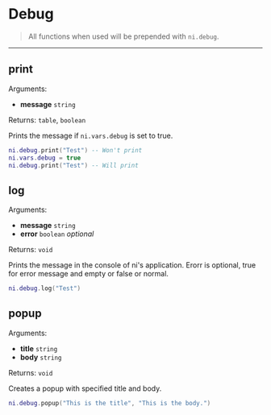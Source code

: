 # Debug

> All functions when used will be prepended with `ni.debug`.

---

## print

Arguments:

- **message** `string`

Returns: `table`, `boolean`

Prints the message if `ni.vars.debug` is set to true.

```lua
ni.debug.print("Test") -- Won't print
ni.vars.debug = true
ni.debug.print("Test") -- Will print
```

## log

Arguments:

- **message** `string`
- **error** `boolean` _optional_

Returns: `void`

Prints the message in the console of ni's application. Erorr is optional, true for error message and empty or false or normal.

```lua
ni.debug.log("Test")
```

## popup

Arguments:

- **title** `string`
- **body** `string`

Returns: `void`

Creates a popup with specified title and body.

```lua
ni.debug.popup("This is the title", "This is the body.")
```
